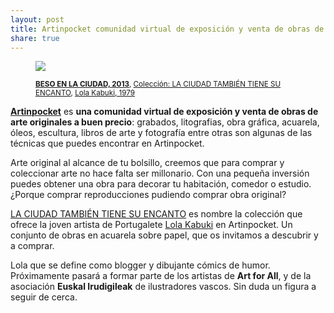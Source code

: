 ```yaml
---
layout: post
title: Artinpocket comunidad virtual de exposición y venta de obras de arte originales
share: true
---
```


<figure class="text-center">
	<img src="http://www.artinpocket.cat/users_images/493.jpg?1398981109">
	<figcaption>
		<p><small><strong><a href="http://www.artinpocket.cat/work_home.php?$artist_code=430&$work_code=493">BESO EN LA CIUDAD, 2013</a></strong>, <a href="http://artinpocket.cat/collection_home.php?$artist_code=430&$collection_code=82">Colección: LA CIUDAD TAMBIÉN TIENE SU ENCANTO</a>, <a href="http://artinpocket.cat/artist_home.php?$artist_code=430">Lola Kabuki, 1979</a></small></p>
	</figcaption>
</figure>


**[Artinpocket](http://www.artinpocekt.cat/)** es **una comunidad virtual de exposición y venta de obras de arte originales a buen precio**: grabados, litografias, obra gráfica, acuarela, óleos, escultura, libros de arte y fotografía entre otras son algunas de las técnicas que puedes encontrar en Artinpocket. 

Arte original al alcance de tu bolsillo, creemos que para comprar y coleccionar arte no hace falta ser millonario. Con una pequeña inversión puedes obtener una obra para decorar tu habitación, comedor o estudio. ¿Porque comprar reproducciones pudiendo comprar obra original? 

[LA CIUDAD TAMBIÉN TIENE SU ENCANTO](http://artinpocket.cat/collection_home.php?$artist_code=430&$collection_code=82) es nombre la colección que ofrece la joven artista de Portugalete [Lola Kabuki](http://artinpocket.cat/artist_home.php?$artist_code=430) en Artinpocket. Un conjunto de obras en acuarela sobre papel, que os invitamos a descubrir y a comprar. 

Lola que se define como blogger y dibujante cómics de humor. Próximamente pasará a formar parte de los artistas de **Art for All**, y de la asociación **Euskal Irudigileak** de ilustradores vascos. Sin duda un figura a seguir de cerca. 